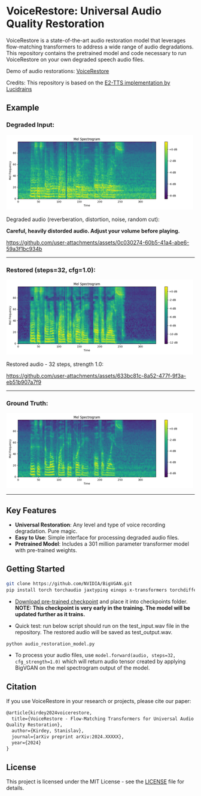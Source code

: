 # VoiceRestore: Universal Audio Quality Restoration

VoiceRestore is a state-of-the-art audio restoration model that leverages flow-matching transformers to address a wide range of audio degradations. This repository contains the pretrained model and code necessary to run VoiceRestore on your own degraded speech audio files.

Demo of audio restorations: [VoiceRestore](https://sparkling-rabanadas-3082be.netlify.app/)

Credits: This repository is based on the [E2-TTS implementation by Lucidrains](https://github.com/lucidrains/e2-tts-pytorch)


## Example



### Degraded Input: 


![Degraded Input](./imgs/degraded.png "Degraded Input")

Degraded audio (reverberation, distortion, noise, random cut):

**Careful, heavily distorded audio. Adjust your volume before playing.**

https://github.com/user-attachments/assets/0c030274-60b5-41a4-abe6-59a3f1bc934b



---

### Restored (steps=32, cfg=1.0):

![Restored](./imgs/restored.png "Restored")

Restored audio - 32 steps, strength 1.0:


https://github.com/user-attachments/assets/633bc81c-8a52-477f-9f3a-eb51b907a7f9


---

### Ground Truth:

![Ground Truth](./imgs/ground_truth.png "Ground Truth")

---
## Key Features

- **Universal Restoration**: Any level and type of voice recording degradation. Pure magic.  
- **Easy to Use**: Simple interface for processing degraded audio files.
- **Pretrained Model**: Includes a 301 million parameter transformer model with pre-trained weights.

## Getting Started

 ```bash
git clone https://github.com/NVIDIA/BigVGAN.git
pip install torch torchaudio jaxtyping einops x-transformers torchdiffeq gateloop-transformer
```

- [Download pre-trained checkpoint](https://drive.google.com/drive/folders/1uBJNp4mrPJQY9WEaiTI9u09IsRg1lAPR?usp=sharing) and place it into checkpoints folder. **NOTE: This checkpoint is very early in the training. The model will be updated further as it trains.**

- Quick test: run below script should run on the test_input.wav file in the repository. The restored audio will be saved as test_output.wav.
```bash
python audio_restoration_model.py
```

- To process your audio files, use `model.forward(audio, steps=32, cfg_strength=1.0)` which will return audio tensor created by applying BigVGAN on the mel spectrogram output of the model. 


## Citation

If you use VoiceRestore in your research or projects, please cite our paper:

```
@article{kirdey2024voicerestore,
  title={VoiceRestore - Flow-Matching Transformers for Universal Audio Quality Restoration},
  author={Kirdey, Stanislav},
  journal={arXiv preprint arXiv:2024.XXXXX},
  year={2024}
}
```

## License

This project is licensed under the MIT License - see the [LICENSE](LICENSE) file for details.
